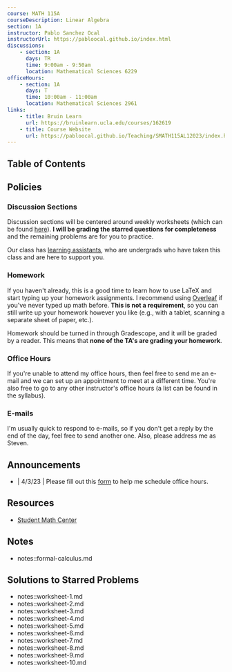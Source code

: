 ```yaml
---
course: MATH 115A
courseDescription: Linear Algebra
section: 1A
instructor: Pablo Sanchez Ocal
instructorUrl: https://pabloocal.github.io/index.html
discussions:
    - section: 1A
      days: TR
      time: 9:00am - 9:50am
      location: Mathematical Sciences 6229
officeHours:
    - section: 1A
      days: T
      time: 10:00am - 11:00am
      location: Mathematical Sciences 2961
links:
    - title: Bruin Learn
      url: https://bruinlearn.ucla.edu/courses/162619
    - title: Course Website
      url: https://pabloocal.github.io/Teaching/SMATH115AL12023/index.html
---
```


## Table of Contents

## Policies

### Discussion Sections

Discussion sections will be centered around weekly worksheets (which can be found [here](https://pabloocal.github.io/Teaching/SMATH115AL12023/index.html#Discussion)). **I will be grading the starred questions for completeness** and the remaining problems are for you to practice.

Our class has [learning assistants](https://ceils.ucla.edu/learning-communities-trainings/learning-assistant-program/), who are undergrads who have taken this class and are here to support you.

### Homework

If you haven't already, this is a good time to learn how to use LaTeX and start typing up your homework assignments. I recommend using [Overleaf](https://www.overleaf.com/) if you've never typed up math before. **This is not a requirement**, so you can still write up your homework however you like (e.g., with a tablet, scanning a separate sheet of paper, etc.).

Homework should be turned in through Gradescope, and it will be graded by a reader. This means that **none of the TA's are grading your homework**.

### Office Hours

If you're unable to attend my office hours, then feel free to send me an e-mail and we can set up an appointment to meet at a different time. You're also free to go to any other instructor's office hours (a list can be found in the syllabus).

### E-mails

I'm usually quick to respond to e-mails, so if you don't get a reply by the end of the day, feel free to send another one. Also, please address me as Steven.

## Announcements

-   | 4/3/23 | Please fill out this [form](https://forms.gle/j9NyCHhXsehEwvZ26) to help me schedule office hours.

## Resources

-   [Student Math Center](https://ww3.math.ucla.edu/student-math-center/)

## Notes

-   notes::formal-calculus.md

## Solutions to Starred Problems

-   notes::worksheet-1.md
-   notes::worksheet-2.md
-   notes::worksheet-3.md
-   notes::worksheet-4.md
-   notes::worksheet-5.md
-   notes::worksheet-6.md
-   notes::worksheet-7.md
-   notes::worksheet-8.md
-   notes::worksheet-9.md
-   notes::worksheet-10.md
